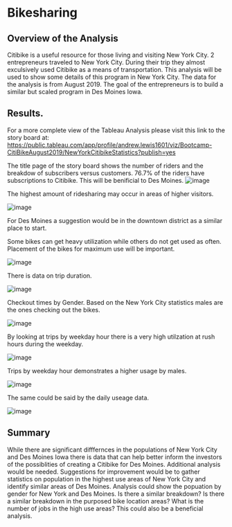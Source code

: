 # Bikesharing
## Overview of the Analysis
Citibike is a useful resource for those living and visiting New York City. 2 entrepreneurs traveled to New York City. During their trip they almost exculsively used Citibike as a means of transportation. This analysis will be used to show some details of this program in New York City. The data for the analysis is from August 2019. The goal of the entrepreneurs is to build a similar but scaled program in Des Moines Iowa. 

## Results. 
For a more complete view of the Tableau Analysis please visit this link to the story board at: https://public.tableau.com/app/profile/andrew.lewis1601/viz/Bootcamp-CitiBikeAugust2019/NewYorkCitibikeStatistics?publish=yes

The title page of the story board shows the number of riders and the breakdow of subscribers versus customers. 76.7% of the riders have subscriptions to Citibike. This will be benificial to Des Moines.
![image](https://user-images.githubusercontent.com/90878901/147161687-593bcf08-1d9c-4c7b-8787-650edc0b0141.png)

The highest amount of ridesharing may occur in areas of higher visitors. 

![image](https://user-images.githubusercontent.com/90878901/147161891-db9fc4c4-eaa0-4b24-9508-87c2be53637c.png)

For Des Moines a suggestion would be in the downtown district as a similar place to start. 

Some bikes can get heavy utilization while others do not get used as often. Placement of the bikes for maximum use will be important. 

![image](https://user-images.githubusercontent.com/90878901/147162027-8dd5e28d-59b9-457d-b6ed-58e63e1f14d5.png)

There is data on trip duration. 

![image](https://user-images.githubusercontent.com/90878901/147162166-a068f454-a33a-41b8-8a18-81e82b11ed4d.png)

Checkout times by Gender. Based on the New York City statistics males are the ones checking out the bikes. 

![image](https://user-images.githubusercontent.com/90878901/147162222-2b16741f-1582-4438-9615-2b69191114e9.png)

By looking at trips by weekday hour there is a very high utilzation at rush hours during the weekday. 

![image](https://user-images.githubusercontent.com/90878901/147162441-adf4c08f-f3f1-426c-95bd-3dee8b05c2bb.png)

Trips by weekday hour demonstrates a higher usage by males. 

![image](https://user-images.githubusercontent.com/90878901/147162532-9c574314-7aae-4376-b20f-d6a1e928bb28.png)

The same could be said by the daily useage data. 

![image](https://user-images.githubusercontent.com/90878901/147162622-7691c5cd-f00a-4ded-afbb-2c7e29103f2c.png)

## Summary
While there are significant difffernces in the populations of New York City and Des Moines Iowa there is data that can help better inform the investors of the possiblities of creating a Citibike for Des Moines. Additional analysis would be needed. Suggestions for improvement would be to gather statistics on population in the highest use areas of New York City and identify similar areas of Des Moines. Analysis could show the popuation by gender for New York and Des Moines. Is there a similar breakdown? Is there a similar breakdown in the purposed bike location areas? What is the number of jobs in the high use areas? This could also be a beneficial analysis. 


